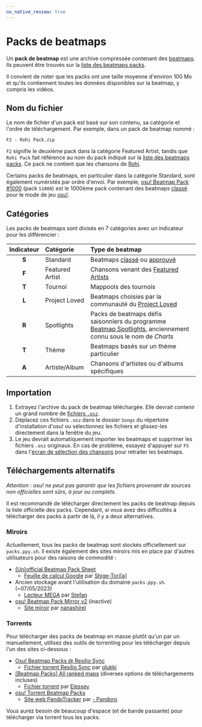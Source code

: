 ```yaml
---
no_native_review: true
---
```


# Packs de beatmaps

Un **pack de beatmap** est une archive compressée contenant des [beatmaps](/wiki/Beatmap). Ils peuvent être trouvés sur la [liste des beatmaps packs](https://osu.ppy.sh/beatmaps/packs).

Il convient de noter que les packs ont une taille moyenne d'environ 100 Mo et qu'ils contiennent toutes les données disponibles sur la beatmap, y compris les vidéos.

## Nom du fichier

Le nom de fichier d'un pack est basé sur son contenu, sa catégorie et l'ordre de téléchargement. Par exemple, dans un pack de beatmap nommé :

```
F2 - Rohi Pack.zip
```

`F2` signifie le deuxième pack dans la catégorie Featured Artist, tandis que `Rohi Pack` fait référence au nom du pack indiqué sur la [liste des beatmaps packs](https://osu.ppy.sh/beatmaps/packs/F2). Ce pack ne contient que les chansons de [Rohi](https://osu.ppy.sh/beatmaps/artists/82).

Certains packs de beatmaps, en particulier dans la catégorie Standard, sont également numérotés par ordre d'envoi. Par exemple, [osu! Beatmap Pack #1000](https://osu.ppy.sh/beatmaps/packs/S1000) (pack `S1000`) est le 1000ème pack contenant des beatmaps [classé](/wiki/Beatmap/Category#ranked) pour le mode de jeu [osu!](/wiki/Game_mode/osu!).

## Catégories

Les packs de beatmaps sont divisés en 7 catégories avec un indicateur pour les différencier :

| Indicateur | Catégorie | Type de beatmap |
| :-: | :-- | :-- |
| **S** | Standard | Beatmaps [classé](/wiki/Beatmap/Category#ranked) ou [approuvé](/wiki/Beatmap/Category#approved) |
| **F** | Featured Artist | Chansons venant des [Featured Artists](/wiki/People/Featured_Artists) |
| **T** | Tournoi | Mappools des tournois |
| **L** | Project Loved | Beatmaps choisies par la communauté du [Project Loved](/wiki/Community/Project_Loved) |
| **R** | Spotlights | Packs de beatmaps défis saisonniers du programme [Beatmap Spotlights](/wiki/Beatmap_Spotlights), anciennement connu sous le nom de *Charts* |
| **T** | Thème | Beatmaps basés sur un thème particulier |
| **A** | Artiste/Album | Chansons d'artistes ou d'albums spécifiques |

## Importation

1. Extrayez l'archive du pack de beatmap téléchargée. Elle devrait contenir un grand nombre de [fichiers `.osz`](/wiki/Client/File_formats/osz_(file_format)).
2. Déplacez ces fichiers `.osz` dans le dossier `Songs` du répertoire d'installation d'osu! ou sélectionnez les fichiers et glissez-les directement dans la fenêtre du jeu.
3. Le jeu devrait automatiquement importer les beatmaps et supprimer les fichiers `.osz` originaux. En cas de problème, essayez d'appuyer sur `F5` dans l'[écran de sélection des chansons](/wiki/Client/Interface#song-select) pour retraiter les beatmaps.

## Téléchargements alternatifs

*Attention : osu! ne peut pas garantir que les fichiers provenant de sources non officielles sont sûrs, à jour ou complets.*

Il est recommandé de télécharger directement les packs de beatmap depuis la liste officielle des packs. Cependant, si vous avez des difficultés à télécharger des packs à partir de là, il y a deux alternatives.

### Miroirs

Actuellement, tous les packs de beatmap sont stockés officiellement sur `packs.ppy.sh`. Il existe également des sites miroirs mis en place par d'autres utilisateurs pour des raisons de commodité :

- [(Un)official Beatmap Pack Sheet](https://osu.ppy.sh/community/forums/topics/1528191)
  - [Feuille de calcul Google](https://docs.google.com/spreadsheets/d/1gcXL9gubcWEKY1X2taxJdBGjFrqEpkNmjHU7LFpcJRo) par [Shige-Tori\[a\]](https://osu.ppy.sh/users/4459449)
- Ancien stockage avant l'utilisation du domaine `packs.ppy.sh`. (~07/05/2023)
  - [Lecteur MEGA](https://mega.nz/folder/Rl4hkKZQ#L1LXE4UgMH00eJF1xqMytw) par [Stefan](https://osu.ppy.sh/users/626907)
- [osu! Beatmap Pack Mirror v2](https://osu.ppy.sh/community/forums/topics/57381) (inactive)
  - [Site miroir](http://osu.yas-online.net/) par [nanashirei](https://osu.ppy.sh/users/807630)

### Torrents

Pour télécharger des packs de beatmap en masse plutôt qu'un par un manuellement, utilisez des outils de torrenting pour les télécharger depuis l'un des sites ci-dessous :

- [Osu! Beatmap Packs @ Resilio Sync](https://osu.ppy.sh/community/forums/topics/1255023)
  - [Fichier torrent Resilio Sync](https://link.resilio.com/#f=osu%21%20Beatmap%20Packs&sz=19E2&t=1&s=JHR4G3EUWCAOAKJT6HITFDGMENTSXU7U&i=CASDYUCU4VP4JUMPRYFZLFZK5EIXANSEE&v=2.7&a=2) par [glukki](https://osu.ppy.sh/users/14285150)
- [[Beatmap Packs] All ranked maps](https://osu.ppy.sh/community/forums/topics/330552) (diverses options de téléchargements incluses)
  - [Fichier torrent](https://drive.google.com/drive/folders/1_iOU-sWjjugD7ww8Jsl1ullihcVXh50F?usp=sharing) par [Elessey](https://osu.ppy.sh/users/4925105)
- [osu! Torrent Beatmap Packs](https://osu.ppy.sh/community/forums/topics/687910)
  - [Site web PandoTracker](https://pandotracker.me) par [- Pandoro](https://osu.ppy.sh/users/2574057)

Vous aurez besoin de beaucoup d'espace (et de bande passante) pour télécharger via torrent tous les packs.
